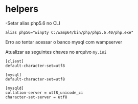 # helpers
-Setar alias php5.6 no CLI

`alias php56="winpty C:/wamp64/bin/php/php5.6.40/php.exe"`

Erro ao tentar acessar o banco mysql com wampserver


Atualizar as seguintes chaves no arquivo `my.ini`

```
[client]
default-character-set=utf8

[mysql]
default-character-set=utf8

[mysqld]
collation-server = utf8_unicode_ci
character-set-server = utf8
```
